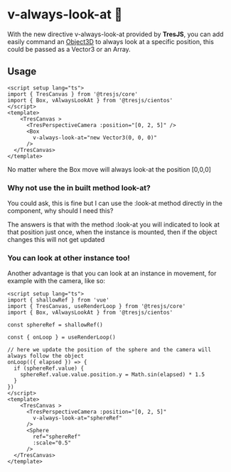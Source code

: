 # v-always-look-at 👀

With the new directive v-always-look-at provided by **TresJS**, you can add easily command an [Object3D](https://threejs.org/docs/index.html?q=object#api/en/core/Object3D) to always look at a specific position, this could be passed as a Vector3 or an Array.

## Usage

```vue{3,9}
<script setup lang="ts">
import { TresCanvas } from '@tresjs/core'
import { Box, vAlwaysLookAt } from '@tresjs/cientos'
</script>
<template>
    <TresCanvas >
      <TresPerspectiveCamera :position="[0, 2, 5]" />
      <Box
        v-always-look-at="new Vector3(0, 0, 0)"
      />
  </TresCanvas>
</template>
```
No matter where the Box move will always look-at the position [0,0,0]

### Why not use the in built method look-at?

You could ask, this is fine but I can use the :look-at method directly in the component, why should I need this?

The answers is that with the method :look-at you will indicated to look at that position just once, when the instance is mounted, then if the object changes this will not get updated

### You can look at other instance too!

Another advantage is that you can look at an instance in movement, for example with the camera, like so:

```vue{4,6,20,23}
<script setup lang="ts">
import { shallowRef } from 'vue'
import { TresCanvas, useRenderLoop } from '@tresjs/core'
import { Box, vAlwaysLookAt } from '@tresjs/cientos'

const sphereRef = shallowRef()

const { onLoop } = useRenderLoop()

// here we update the position of the sphere and the camera will always follow the object
onLoop(({ elapsed }) => {
  if (sphereRef.value) {
    sphereRef.value.value.position.y = Math.sin(elapsed) * 1.5
  }
})
</script>
<template>
    <TresCanvas >
      <TresPerspectiveCamera :position="[0, 2, 5]"
        v-always-look-at="sphereRef"
      />
      <Sphere
        ref="sphereRef"
        :scale="0.5"
      />
  </TresCanvas>
</template>
```
